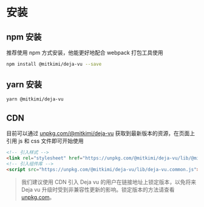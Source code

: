 # 安装

## npm 安装

推荐使用 npm 方式安装，他能更好地配合 webpack 打包工具使用

```bash
npm install @mitkimi/deja-vu --save
```

## yarn 安装

```bash
yarn @mitkimi/deja-vu
```

## CDN
目前可以通过 [unpkg.com/@mitkimi/deja-vu](https://unpkg.com/@mitkimi/deja-vu) 获取到最新版本的资源，在页面上引用 js 和 css 文件即可开始使用

```html
<!-- 引入样式 -->
<link rel="stylesheet" href="https://unpkg.com/@mitkimi/deja-vu/lib/@mitkimi/deja-vu.css">
<!-- 引入组件库 -->
<script src="https://unpkg.com/@mitkimi/deja-vu/lib/deja-vu.common.js"></script>
```

> 我们建议使用 CDN 引入 Deja vu 的用户在链接地址上锁定版本，以免将来 Deja vu 升级时受到非兼容性更新的影响。锁定版本的方法请查看 [unpkg.com](https://unpkg.com/)。